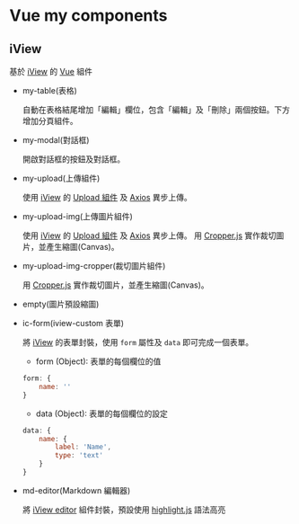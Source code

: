 # Vue my components

## iView
基於 [iView](https://www.iviewui.com/) 的 [Vue](https://github.com/vuejs/vue) 組件

* my-table(表格)

    自動在表格結尾增加「編輯」欄位，包含「編輯」及「刪除」兩個按鈕。下方增加分頁組件。

* my-modal(對話框)

    開啟對話框的按鈕及對話框。

* my-upload(上傳組件)

    使用 [iView](https://www.iviewui.com/) 的 [Upload 組件](https://www.iviewui.com/components/upload) 及 [Axios](https://github.com/axios/axios) 異步上傳。

* my-upload-img(上傳圖片組件)

    使用 [iView](https://www.iviewui.com/) 的 [Upload 組件](https://www.iviewui.com/components/upload) 及 [Axios](https://github.com/axios/axios) 異步上傳。
    用 [Cropper.js](https://github.com/fengyuanchen/cropperjs) 實作裁切圖片，並產生縮圖(Canvas)。

* my-upload-img-cropper(裁切圖片組件)

    用 [Cropper.js](https://github.com/fengyuanchen/cropperjs) 實作裁切圖片，並產生縮圖(Canvas)。

* empty(圖片預設縮圖)

* ic-form(iview-custom 表單)

    將 [iView](https://www.iviewui.com/) 的表單封裝，使用 `form` 屬性及 `data` 即可完成一個表單。
    
    * form (Object): 表單的每個欄位的值
    
    ```js
    form: {
        name: ''
    }
    ```
    
    * data (Object): 表單的每個欄位的設定

    ```js
    data: {
        name: {
            label: 'Name',
            type: 'text'
        }
    }
    ```
    
* md-editor(Markdown 編輯器)

    將 [iView editor](http://editor.iviewui.com/) 組件封裝，預設使用 [highlight.js](https://highlightjs.org/) 語法高亮
